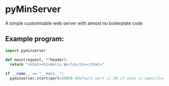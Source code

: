 # pyMinServer
A simple customisable web server with almost no boilerplate code


## Example program:

```python
import pyminserver

def main(request, **header):
  return "<html><h1>Hello World</h1></html>"
  
if __name__ == "__main__":
  pyminserver.start(port=5000) #default port is 80 if none is specified
```


